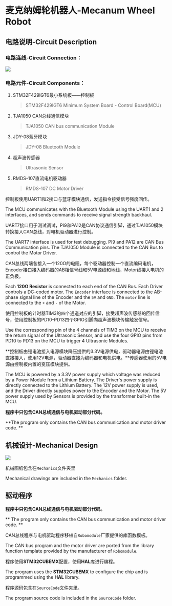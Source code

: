 # 麦克纳姆轮机器人-Mecanum Wheel Robot

## 电路说明-Circuit Description

### 电路连线-Circuit Connection：

![](https://github.com/phantomT/Mecanum-Wheel-Vehicle/blob/master/%E7%94%B5%E8%B7%AF%E5%9B%BE%E6%88%AA%E5%B1%8F.PNG)

### 电路元件-Circuit Components：

1. STM32F429IGT6最小系统板——控制板

   > STM32F429IGT6 Minimum System Board - Control Board(MCU)

2. TJA1050 CAN总线通信模块

   > TJA1050 CAN bus communication Module

3. JDY-08蓝牙模块

   > JDY-08 Bluetooth Module

4. 超声波传感器

   > Ultrasonic Sensor

5. RMDS-107直流电机驱动器

   > RMDS-107 DC Motor Driver

控制板使用UART1和2接口与蓝牙模块通信，发送指令接受信号强度回传。  

The MCU communicates with the Bluetooth Module using the UART1 and 2 interfaces, and sends commands to receive signal strength backhaul.    

UART7接口用于测试调试，PI9和PA12是CAN协议通信引脚，通过TJA1050模块转换接入CAN总线，对电机驱动器进行控制。    

The UART7 interface is used for test debugging. PI9 and PA12 are CAN Bus Communication pins. The TJA1050 Module is connected to the CAN Bus to control the Motor Driver.    

CAN总线两端各接入一个120Ω的电阻，每个驱动器控制一个直流编码电机，Encoder接口接入编码器的AB相信号线和5V电源线和地线，Motor线接入电机的正负极。  

Each **120Ω Resistor** is connected to each end of the CAN Bus. Each Driver controls a DC-coded motor. The `Encoder` interface is connected to the AB-phase signal line of the Encoder and the `5V` and `GND`. The `motor` line is connected to the `+` and `-` of the Motor.   

使用控制板的计时器TIM3的四个通道对应的引脚，接受超声波传感器的回传信号，使用控制板的PD10-PD13四个GPIO引脚向超声波模块传输触发信号。  

Use the corresponding pin of the 4 channels of TIM3 on the MCU to receive the return signal of the Ultrasonic Sensor, and use the four GPIO pins from PD10 to PD13 on the MCU to trigger 4 Ultrasonic Modules.   

**控制板由锂电池接入电源模块降压提供的3.3V电源供电，驱动器电源由锂电池直接接入，使用12V电源，驱动器直接为编码器和电机供电。**传感器使用的5V电源由控制板内置的变压模块提供。  

The MCU is powered by a 3.3V power supply which voltage was reduced by a  Power Module from a Lithium Battery. The Driver's power supply is directly connected to the Lithium Battery. The 12V power supply is used, and the Driver directly supplies power to the Encoder and the Motor. The 5V power supply used by Sensors is provided by the transformer built-in the MCU.    

**程序中只包含CAN总线通信与电机驱动部分代码。**  

**The program only contains the CAN bus communication and motor driver  code. **     

## 机械设计-Mechanical Design

![](https://github.com/phantomT/Mecanum-Wheel-Vehicle/blob/master/%E6%9C%BA%E6%A2%B0%E5%9B%BE%E6%88%AA%E5%B1%8F.png)

机械图纸包含在`Mechanics`文件夹里  

Mechanical drawings are included in the `Mechanics` folder.

## 驱动程序

**程序中只包含CAN总线通信与电机驱动部分代码。**  

** The program only contains the CAN bus communication and motor driver  code.  **   

CAN总线程序与电机驱动程序移植自`Robomodule`厂家提供的库函数模板。  

The CAN bus program and the motor driver are ported from the library function template provided by the manufacturer of `Robomodule`.  

程序使用**STM32CUBEMX**配置，使用**HAL**库进行编程。  

The program uses the **STM32CUBEMX** to configure the chip and is programmed using the **HAL** library.  

程序源码包含在`SourceCode`文件夹里。  

The program source code is included in the `SourceCode` folder.  

